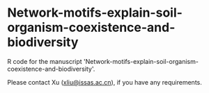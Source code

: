 # Network-motifs-explain-soil-organism-coexistence-and-biodiversity

R code for the manuscript 'Network-motifs-explain-soil-organism-coexistence-and-biodiversity'.

Please contact Xu (xliu@issas.ac.cn), if you have any requirements.
